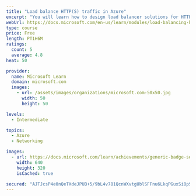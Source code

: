 ```yaml
---
title: "Load balance HTTP(S) traffic in Azure"
excerpt: "You will learn how to design load balancer solutions for HTTP(S) traffic and how to implement Azure Application gateway and Azure Front Door."
webUrl: https://docs.microsoft.com/en-us/learn/modules/load-balancing-https-traffic-azure/
type: course
price: Free
length: PT1H6M
ratings:
  count: 5
  average: 4.8
heat: 50

provider:
  name: Microsoft Learn
  domain: microsoft.com
  images:
    - url: /assets/images/organizations/microsoft.com-50x50.jpg
      width: 50
      height: 50

levels:
  - Intermediate

topics:
  - Azure
  - Networking

images:
  - url: https://docs.microsoft.com/learn/achievements/generic-badge-social.png
    width: 640
    height: 320
    isCached: true

secured: "AJTJcsP4e0nQeTXdeJPUB+5/9bL4v781QcnWXvtgUblSFFnu6LkqPGuxSi8pSbfMXKm6gpoEX775XRsWjIuHyMpDNbWPxtDds6qkeN/2QfGw5pAJm3iSvTAmQp0e/U3WxqRuGyA1MBeEtVYtfKverf9/+KeM2hcvIWQMgJdqsB8h7DJogGZH2FCAsyKJqJpdaqyCV5Y+z4NrJkr180NJuTckfcGlYq0WCSUsSnarzmolo8ycrKtRDUXsUYuHQA66H7Lh+67/joNQ6Lf74NQ3v+URi1k+0lVI8REjKfKRwfd5i1qEhLx4EKwmVt93JedsNVwac1gCFRlJD9ghpqLrcZEe3dKLACszmZZNC10CsZuq9QXFRzwkNdh0ZY7TmTHjKbDuoi7CwG34Y8OnYJA1LV+Ja0Sx9t1RIWcrKgFlwvg=;ktJO/mYVS3sYk2Oe+gWkXw=="
---
```


